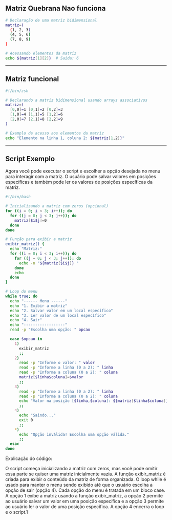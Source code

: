 ## Matriz Quebrana Nao funciona

```bash
# Declaração de uma matriz bidimensional
matriz=(
  (1, 2, 3)
  (4, 5, 6)
  (7, 8, 9)
)

# Acessando elementos da matriz
echo ${matriz[1][2]}  # Saída: 6
```

---

## Matriz funcional

```bash
#!/bin/zsh

# Declarando a matriz bidimensional usando arrays associativos
matriz=(
  [0,0]=1 [0,1]=2 [0,2]=3
  [1,0]=4 [1,1]=5 [1,2]=6
  [2,0]=7 [2,1]=8 [2,2]=9
)

# Exemplo de acesso aos elementos da matriz
echo "Elemento na linha 1, coluna 2: ${matriz[1,2]}"
```

---

## Script Exemplo

Agora você pode executar o script e escolher a opção desejada no menu para interagir com a matriz. O usuário pode salvar valores em posições específicas e também pode ler os valores de posições específicas da matriz.

```bash
#!/bin/bash

# Inicializando a matriz com zeros (opcional)
for ((i = 0; i < 3; i++)); do
  for ((j = 0; j < 3; j++)); do
    matriz[$i$j]=0
  done
done

# Função para exibir a matriz
exibir_matriz() {
  echo "Matriz:"
  for ((i = 0; i < 3; i++)); do
    for ((j = 0; j < 3; j++)); do
      echo -n "${matriz[$i$j]} "
    done
    echo
  done
}

# Loop do menu
while true; do
  echo "------ Menu ------"
  echo "1. Exibir a matriz"
  echo "2. Salvar valor em um local específico"
  echo "3. Ler valor de um local específico"
  echo "4. Sair"
  echo "------------------"
  read -p "Escolha uma opção: " opcao

  case $opcao in
    1)
      exibir_matriz
      ;;
    2)
      read -p "Informe o valor: " valor
      read -p "Informe a linha (0 a 2): " linha
      read -p "Informe a coluna (0 a 2): " coluna
      matriz[$linha$coluna]=$valor
      ;;
    3)
      read -p "Informe a linha (0 a 2): " linha
      read -p "Informe a coluna (0 a 2): " coluna
      echo "Valor na posição [$linha,$coluna]: ${matriz[$linha$coluna]}"
      ;;
    4)
      echo "Saindo..."
      exit 0
      ;;
    *)
      echo "Opção inválida! Escolha uma opção válida."
      ;;
  esac
done
```

Explicação do código:

  O script começa inicializando a matriz com zeros, mas você pode omitir essa parte se quiser uma matriz inicialmente vazia.
  A função exibir_matriz é criada para exibir o conteúdo da matriz de forma organizada.
  O loop while é usado para manter o menu sendo exibido até que o usuário escolha a opção de sair (opção 4).
  Cada opção do menu é tratada em um bloco case. A opção 1 exibe a matriz usando a função exibir_matriz, a opção 2 permite ao usuário salvar um valor em uma posição específica e a opção 3 permite ao usuário ler o valor de uma posição específica. A opção 4 encerra o loop e o script.1
